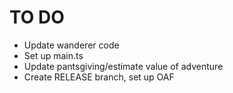 # TO DO
 * Update wanderer code
 * Set up main.ts
 * Update pantsgiving/estimate value of adventure
 * Create RELEASE branch, set up OAF
